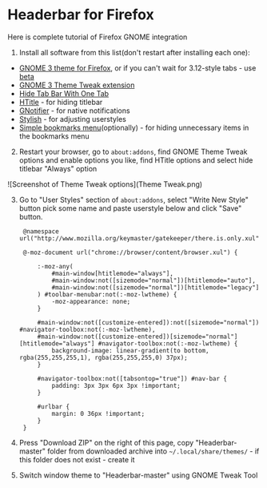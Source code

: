 # Headerbar for Firefox

Here is complete tutorial of Firefox GNOME integration

1. Install all software from this list(don't restart after installing each one):
 * [GNOME 3 theme for Firefox](https://addons.mozilla.org/firefox/addon/adwaita/), or if you can't wait for 3.12-style tabs - use [beta](https://github.com/gnome-integration-team/firefox-gnome/issues/241)
 * [GNOME 3 Theme Tweak extension](https://addons.mozilla.org/firefox/addon/gnome-theme-tweak/)
 * [Hide Tab Bar With One Tab](https://addons.mozilla.org/en-US/firefox/addon/hide-tab-bar-with-one-tab/)
 * [HTitle](https://addons.mozilla.org/firefox/addon/htitle/) - for hiding titlebar
 * [GNotifier](https://addons.mozilla.org/firefox/addon/gnotifier/) - for native notifications
 * [Stylish](https://addons.mozilla.org/firefox/addon/stylish/) - for adjusting userstyles
 * [Simple bookmarks menu](https://addons.mozilla.org/firefox/addon/simple-bookmarks-menu/)(optionally) - for hiding unnecessary items in the bookmarks menu

2. Restart your browser, go to <code>about:addons</code>, find GNOME Theme Tweak options and enable options you like, find HTitle options and select hide titlebar "Always" option

![Screenshot of Theme Tweak options](Theme Tweak.png)

3. Go to "User Styles" section of <code>about:addons</code>, select "Write New Style" button pick some name and paste userstyle below and click "Save" button.

        @namespace url("http://www.mozilla.org/keymaster/gatekeeper/there.is.only.xul");
        
        @-moz-document url("chrome://browser/content/browser.xul") {
        
            :-moz-any(
                #main-window[htitlemode="always"],
                #main-window:not([sizemode="normal"])[htitlemode="auto"],
                #main-window:not([sizemode="normal"])[htitlemode="legacy"]
            ) #toolbar-menubar:not(:-moz-lwtheme) {
                -moz-appearance: none;
            }
        
            #main-window:not([customize-entered]):not([sizemode="normal"]) #navigator-toolbox:not(:-moz-lwtheme),
            #main-window:not([customize-entered])[sizemode="normal"][htitlemode="always"] #navigator-toolbox:not(:-moz-lwtheme) {
                background-image: linear-gradient(to bottom, rgba(255,255,255,1), rgba(255,255,255,0) 37px);
            }
        
            #navigator-toolbox:not([tabsontop="true"]) #nav-bar {
                padding: 3px 3px 6px 3px !important;
            }
        
            #urlbar {
                margin: 0 36px !important;
            }
        }

4. Press "Download ZIP" on the right of this page, copy "Headerbar-master" folder from downloaded archive into <code>~/.local/share/themes/</code> - if this folder does not exist - create it

5. Switch window theme to "Headerbar-master" using GNOME Tweak Tool
